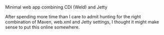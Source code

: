Minimal web app combining CDI (Weld) and Jetty

After spending more time than I care to admit hunting for the right
combination of Maven, web.xml and Jetty settings, I thought it might
make sense to put this online somewhere.
